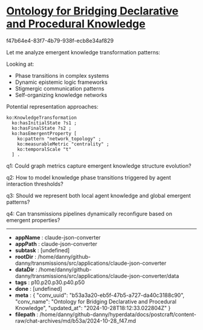 # [Ontology for Bridging Declarative and Procedural Knowledge](https://claude.ai/chat/b53a3a20-eb5f-47b5-a727-da40c3188c90)

f47b64e4-83f7-4b79-938f-ecb8e34af829

 Let me analyze emergent knowledge transformation patterns:

Looking at:
- Phase transitions in complex systems
- Dynamic epistemic logic frameworks
- Stigmergic communication patterns
- Self-organizing knowledge networks

Potential representation approaches:
```turtle
ko:KnowledgeTransformation
  ko:hasInitialState ?s1 ;
  ko:hasFinalState ?s2 ;
  ko:hasEmergentProperty [
    ko:pattern "network_topology" ;
    ko:measurableMetric "centrality" ;
    ko:temporalScale "t" 
  ] .
```

q1: Could graph metrics capture emergent knowledge structure evolution?

q2: How to model knowledge phase transitions triggered by agent interaction thresholds?

q3: Should we represent both local agent knowledge and global emergent patterns?

q4: Can transmissions pipelines dynamically reconfigure based on emergent properties?

---

* **appName** : claude-json-converter
* **appPath** : claude-json-converter
* **subtask** : [undefined]
* **rootDir** : /home/danny/github-danny/transmissions/src/applications/claude-json-converter
* **dataDir** : /home/danny/github-danny/transmissions/src/applications/claude-json-converter/data
* **tags** : p10.p20.p30.p40.p50
* **done** : [undefined]
* **meta** : {
  "conv_uuid": "b53a3a20-eb5f-47b5-a727-da40c3188c90",
  "conv_name": "Ontology for Bridging Declarative and Procedural Knowledge",
  "updated_at": "2024-10-28T18:12:33.022804Z"
}
* **filepath** : /home/danny/github-danny/hyperdata/docs/postcraft/content-raw/chat-archives/md/b53a/2024-10-28_f47.md